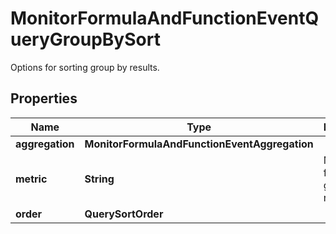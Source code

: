 # MonitorFormulaAndFunctionEventQueryGroupBySort

Options for sorting group by results.

## Properties

| Name            | Type                                          | Description                               | Notes      |
| --------------- | --------------------------------------------- | ----------------------------------------- | ---------- |
| **aggregation** | **MonitorFormulaAndFunctionEventAggregation** |                                           |
| **metric**      | **String**                                    | Metric used for sorting group by results. | [optional] |
| **order**       | **QuerySortOrder**                            |                                           | [optional] |
